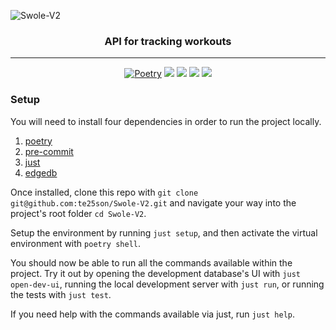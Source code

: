 ![Swole-V2](https://github.com/te25son/Swole-V2/assets/39095798/37f08516-8a9f-40f5-88ad-dc26e7dbd721)

<div align="center">

  ### API for tracking workouts

  ---

  [![Poetry](https://img.shields.io/endpoint?url=https://python-poetry.org/badge/v0.json)](https://python-poetry.org/)
  [![](https://img.shields.io/endpoint?url=https://raw.githubusercontent.com/charliermarsh/ruff/main/assets/badge/v2.json)](https://github.com/charliermarsh/ruff)
  [![](https://github.com/te25son/Swole-V2/actions/workflows/test.yml/badge.svg)](https://github.com/te25son/Swole-V2/actions/workflows/test.yml)
  [![](https://coverage-badge.samuelcolvin.workers.dev/te25son/Swole-V2.svg)](https://coverage-badge.samuelcolvin.workers.dev/redirect/te25son/Swole-V2)
  [![](https://img.shields.io/badge/License-Apache_2.0-blue.svg)](https://opensource.org/licenses/Apache-2.0)

</div>

### Setup

You will need to install four dependencies in order to run the project locally.

1. [poetry](https://python-poetry.org/docs/#installation)
2. [pre-commit](https://pre-commit.com/#installation)
3. [just](https://github.com/casey/just#packages)
4. [edgedb](https://www.edgedb.com/install)

Once installed, clone this repo with `git clone git@github.com:te25son/Swole-V2.git` and navigate your way into the project's root folder `cd Swole-V2`.

Setup the environment by running `just setup`, and then activate the virtual environment with `poetry shell`.

You should now be able to run all the commands available within the project. Try it out by opening the development database's UI with `just open-dev-ui`, running the local development server with `just run`, or running the tests with `just test`.

If you need help with the commands available via just, run `just help`.
